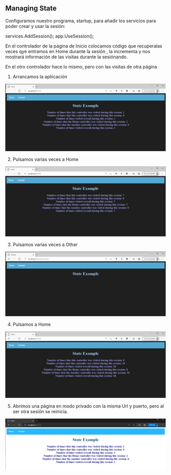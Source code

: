 ## Managing State


Configuramos nuestro programa, startup, para añadir los servicios para poder crear y usar la sesión:

services.AddSession();
app.UseSession();


En el controlador de la página de Inicio colocamos código que recuperalas veces qye entramos en Home durante la sesión , la incrementa y nos mostrará información de las visitas durante la sesiónando.

En el otro controlador hace lo mismo, pero con las visitas de otra página


1. Arrancamos la apliicación

![basket_con_cache_1](inicio.PNG)

2. Pulsamos varias veces a Home

![basket_con_cache_1](variosHome.PNG)

3. Pulsamos varias veces a Other

![basket_con_cache_1](variosOtros1.PNG)

4. Pulsamos a Home

![basket_con_cache_1](variosOtros2.PNG)

5. Abrimos una página en modo privado con la misma Url y puerto, pero al ser otra sesión se reinicia.

![basket_con_cache_1](private.PNG)

